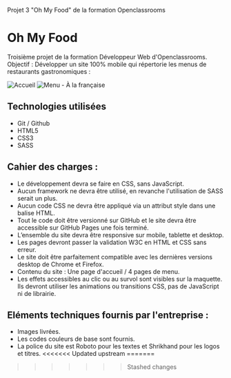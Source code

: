 Projet 3 "Oh My Food" de la formation Openclassrooms

# Oh My Food
Troisième projet de la formation Développeur Web d'Openclassrooms.
Objectif : Développer un site 100% mobile qui répertorie les menus de restaurants gastronomiques :


![Accueil](https://user-images.githubusercontent.com/82090592/135993417-2170003b-f27a-41fb-a264-626f17e717be.png)
![Menu - À la française](https://user-images.githubusercontent.com/82090592/135993442-01ef5bed-5caf-4815-855a-defa5e5e5c0a.png)

## Technologies utilisées 
* Git / Github
* HTML5
* CSS3
* SASS

## Cahier des charges : 
* Le développement devra se faire en CSS, sans JavaScript.
* Aucun framework ne devra être utilisé, en revanche l'utilisation de SASS serait un plus.
* Aucun code CSS ne devra être appliqué via un attribut style dans une balise HTML.
* Tout le code doit être versionné sur GitHub et le site devra être accessible sur GitHub Pages une fois terminé.
* L’ensemble du site devra être responsive sur mobile, tablette et desktop.
* Les pages devront passer la validation W3C en HTML et CSS sans erreur.
* Le site doit être parfaitement compatible avec les dernières versions desktop de Chrome et Firefox.
* Contenu du site : Une page d'accueil / 4 pages de menu.
* Les effets accessibles au clic ou au survol sont visibles sur la maquette. Ils devront utiliser les animations ou transitions CSS, pas de JavaScript ni de librairie.

## Eléments techniques fournis par l'entreprise : 
* Images livrées.
* Les codes couleurs de base sont fournis.
* La police du site est Roboto pour les textes et Shrikhand pour les logos et titres.
<<<<<<< Updated upstream
=======

>>>>>>> Stashed changes
